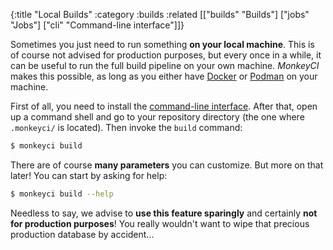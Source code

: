{:title "Local Builds"
 :category :builds
 :related [["builds" "Builds"]
           ["jobs" "Jobs"]
	   ["cli" "Command-line interface"]]}

Sometimes you just need to run something **on your local machine**.  This is of course
not advised for production purposes, but every once in a while, it can be useful
to run the full build pipeline on your own machine.  *MonkeyCI* makes this possible,
as long as you either have [Docker](https://www.docker.com/) or [Podman](https://podman.io/)
on your machine.

First of all, you need to install the [command-line interface](cli).  After that, open
up a command shell and go to your repository directory (the one where `.monkeyci/` is
located).  Then invoke the `build` command:

```bash
$ monkeyci build
```

There are of course **many parameters** you can customize.  But more on that later!  You can
start by asking for help:

```bash
$ monkeyci build --help
```

Needless to say, we advise to **use this feature sparingly** and certainly **not for
production purposes**!  You really wouldn't want to wipe that precious production
database by accident...